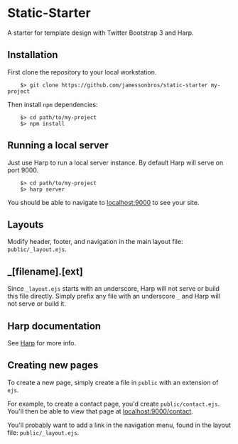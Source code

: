 Static-Starter
==============

A starter for template design with Twitter Bootstrap 3 and Harp.

## Installation

First clone the repository to your local workstation.

        $> git clone https://github.com/jamessonbros/static-starter my-project

Then install `npm` dependencies:

        $> cd path/to/my-project
        $> npm install

## Running a local server

Just use Harp to run a local server instance. By default Harp will serve on port 9000.

        $> cd path/to/my-project
        $> harp server

You should be able to navigate to [localhost:9000](http://localhost:9000) to see your site.

## Layouts

Modify header, footer, and navigation in the main layout file: `public/_layout.ejs`.

## _[filename].[ext]

Since `_layout.ejs` starts with an underscore, Harp will not serve or build this file directly. Simply prefix any file with an underscore `_` and Harp will not serve or build it. 

## Harp documentation

See [Harp](http://harpjs.com/docs/) for more info.

## Creating new pages

To create a new page, simply create a file in `public` with an extension of `ejs`.

For example, to create a contact page, you'd create `public/contact.ejs`. You'll then be able to view that page at [localhost:9000/contact](http://localhost:9000/contact). 

You'll probably want to add a link in the navigation menu, found in the layout file: `public/_layout.ejs`.